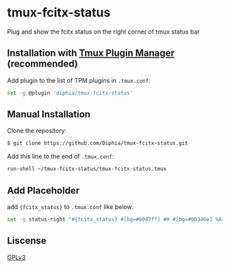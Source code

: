 # tmux-fcitx-status
Plug and show the fcitx status on the right corner of tmux status bar

## Installation with [Tmux Plugin Manager](https://github.com/tmux-plugins/tpm) (recommended)

Add plugin to the list of TPM plugins in `.tmux.conf`:
```bash
set -g @plugin 'diphia/tmux-fcitx-status'
```

## Manual Installation

Clone the repository:
```bash
$ git clone https://github.com/Diphia/tmux-fcitx-status.git
```
Add this line to the end of `.tmux.conf`:
```bash
run-shell ~/tmux-fcitx-status/tmux-fcitx-status.tmux
```

## Add Placeholder

add `{fcitx_status}` to `.tmux.conf` like below:
```bash
set -g status-right "#{fcitx_status} #[bg=#0087ff] #H #[bg=#00346e] %A, %B %e %I:%M %p "
```

## Liscense

[GPLv3](LICENSE)
